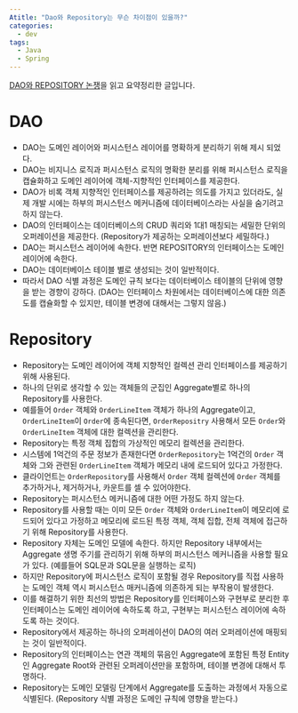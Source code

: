 ```yaml
---
Atitle: "Dao와 Repository는 무슨 차이점이 있을까?"
categories:
  - dev
tags:
  - Java
  - Spring
---
```


[DAO와 REPOSITORY 논쟁](http://aeternum.egloos.com/1160846)을 읽고 요약정리한 글입니다. 

# DAO
- DAO는 도메인 레이어와 퍼시스턴스 레이어를 명확하게 분리하기 위해 제시 되었다.
- DAO는 비지니스 로직과 퍼시스턴스 로직의 명확한 분리를 위해 퍼시스턴스 로직을 캡슐화하고 도메인 레이어에 객체-지향적인 인터페이스를 제공한다.
- DAO가 비록 객체 지향적인 인터페이스를 제공하려는 의도를 가지고 있더라도, 실제 개발 시에는 하부의 퍼시스턴스 메커니즘에 데이터베이스라는 사실을 숨기려고 하지 않는다.
- DAO의 인터페이스는 데이터베이스의 CRUD 쿼리와 1대1 매칭되는 세밀한 단위의 오퍼레이션을 제공한다. (Repository가 제공하는 오퍼레이션보다 세밀하다.)
- DAO는 퍼시스턴스 레이어에 속한다. 반면 REPOSITORY의 인터페이스는 도메인 레이어에 속한다. 
- DAO는 데이터베이스 테이블 별로 생성되는 것이 일반적이다. 
- 따라서 DAO 식별 과정은 도메인 규칙 보다는 데이터베이스 테이블의 단위에 영향을 받는 경향이 강하다. (DAO는 인터페이스 차원에서는 데이터베이스에 대한 의존도를 캡슐화할 수 있지만, 테이블 변경에 대해서는 그렇지 않음.)

# Repository
- Repository는 도메인 레이어에 객체 지향적인 컬렉션 관리 인터페이스를 제공하기 위해 사용된다.
- 하나의 단위로 생각할 수 있는 객체들의 군집인 Aggregate별로 하나의 Repository를 사용한다.
- 예를들어 `Order` 객체와 `OrderLineItem` 객체가 하나의 Aggregate이고, `OrderLineItem`이 `Order`에 종속된다면, `OrderRepositry` 사용해서 모든 `Order`와 `OrderLineItem` 객체에 대한 컬렉션을 관리한다.
- Repository는 특정 객체 집합의 가상적인 메모리 컬렉션을 관리한다. 
- 시스템에 1억건의 주문 정보가 존재한다면 `OrderRepository`는 1억건의 `Order` 객체와 그와 관련된 `OrderLineItem` 객체가 메모리 내에 로드되어 있다고 가정한다. 
- 클라이언트는 `OrderRepository`를 사용해서 `Order` 객체 컬렉션에 `Order` 객체를 추가하거나, 제거하거나, 카운트를 셀 수 있어야한다. 
- Repository는 퍼시스턴스 메커니즘에 대한 어떤 가정도 하지 않는다. 
- Repository를 사용할 때는 이미 모든 `Order` 객체와 `OrderLineItem`이 메모리에 로드되어 있다고 가정하고 메모리에 로드된 특정 객체, 객체 집합, 전체 객체에 접근하기 위해 Repository를 사용한다.
- Repository 자체는 도메인 모델에 속한다. 하지만 Repository 내부에서는 Aggregate 생명 주기를 관리하기 위해 하부의 퍼시스턴스 메커니즘을 사용할 필요가 있다. (예를들어 SQL문과 SQL문을 실행하는 로직)
- 하지만 Repository에 퍼시스턴스 로직이 포함될 경우 Repository를 직접 사용하는 도메인 객체 역시 퍼시스턴스 매커니즘에 의존하게 되는 부작용이 발생한다.
- 이를 해결하기 위한 최선의 방법은 Repository를 인터페이스와 구현부로 분리한 후 인터페이스는 도메인 레이어에 속하도록 하고, 구현부는 퍼시스턴스 레이어에 속하도록 하는 것이다. 
- Repository에서 제공하는 하나의 오퍼레이션이 DAO의 여러 오퍼레이션에 매핑되는 것이 일반적이다.
- Repository의 인터페이스는 연관 객체의 묶음인 Aggregate에 포함된 특정 Entity인 Aggregate Root와 관련된 오퍼레이션만을 포함하며, 테이블 변경에 대해서 투명하다.
- Repository는 도메인 모델링 단계에서 Aggregate를 도출하는 과정에서 자동으로 식별된다. (Repository 식별 과정은 도메인 규칙에 영향을 받는다.)
